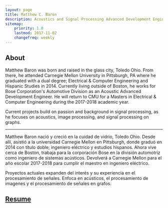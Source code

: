 ```yaml
---
layout: page
title: Matthew C. Baron
description: Acoustics and Signal Processing Advanced Development Engineer \\ Hobbyist Photographer 
sitemap:
    priority: 1.0
    lastmod: 2017-11-02
    changefreq: weekly
---
```

## About 

Matthew Baron was born and raised in the glass city, Toledo Ohio. From there, he attended Carnegie Mellon University in Pittsburgh, PA where he graduated with a dual degree; Electrical & Computer Engineering and Hispanic Studies in 2014. Currently living outside of Boston, he works for Bose Corporation's Automotive Division as an Acoustic Advanced Development Engineer. He will return to CMU for a Masters in Electrical & Computer Engineering during the 2017-2018 academic year.

Current projects build on passion and background in signal processing, as he focuses on acoustics, image processing, and signal processing on graphs.

---

Matthew Baron nació y creció en la cuidad de vidrio, Toledo Ohio. Desde allí, asistió a la universidad Carnegie Mellon en Pittsburgh, donde graduó en 2014 con título doble; ingeniero eléctrico y estudios hispanos. Ahora vive cerca de Boston, trabaja para la corporación Bose en la división automotriz como ingeniero de sistemas acústicos. Devolverá a Carnegie Mellon para el año escolar 2017-2018 para cumplir el maestro en ingeniero eléctrico.

Proyectos actuales expanden del interés y su experiencia en el procesamiento de señales. Enfoca en acústicos, el procesamiento de imagenes y el procesamiento de señales en grafos.

## [Resume](/static/resume-fall-17.pdf) 
